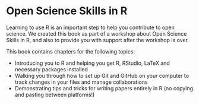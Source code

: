 # Open Science Skills in R

Learning to use R is an important step to help you contribute to open science. We created this book as part of a workshop about Open Science Skills in R, and also to provide you with support after the workshop is over.

This book contains chapters for the following topics:

* Introducing you to R and helping you get R, RStudio, LaTeX and necessary packages installed
* Walking you through how to set up Git and GitHub on your computer to track changes in your files and manage collaborations
* Demonstrating tips and tricks for writing papers entirely in R (no copying and pasting between platforms!)